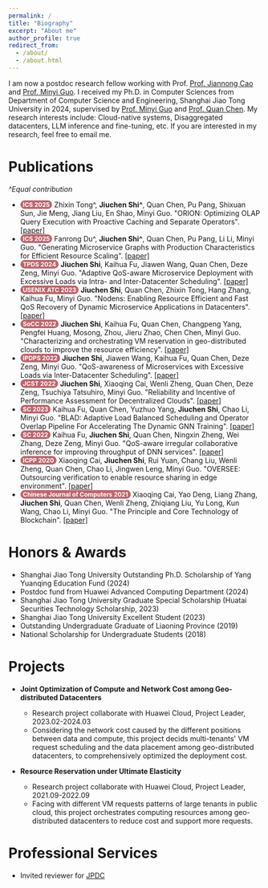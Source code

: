 ```yaml
---
permalink: /
title: "Biography"
excerpt: "About me"
author_profile: true
redirect_from: 
  - /about/
  - /about.html
---
```


<style>
.pubtitle{
    background: #BD666D;
    color: white;
    font-size: 12px;
    padding: 1px 5px 1px 5px;
    border-radius: 15px;
    float: left;
    font-weight: bold;
}
.font-bold{
    font-weight:bold;
}
</style>

<!-- This is the front page of a website that is powered by the [academicpages template](https://github.com/academicpages/academicpages.github.io) and hosted on GitHub pages. [GitHub pages](https://pages.github.com) is a free service in which websites are built and hosted from code and data stored in a GitHub repository, automatically updating when a new commit is made to the respository. This template was forked from the [Minimal Mistakes Jekyll Theme](https://mmistakes.github.io/minimal-mistakes/) created by Michael Rose, and then extended to support the kinds of content that academics have: publications, talks, teaching, a portfolio, blog posts, and a dynamically-generated CV. You can fork [this repository](https://github.com/academicpages/academicpages.github.io) right now, modify the configuration and markdown files, add your own PDFs and other content, and have your own site for free, with no ads! An older version of this template powers my own personal website at [stuartgeiger.com](http://stuartgeiger.com), which uses [this Github repository](https://github.com/staeiou/staeiou.github.io). -->
<!-- I received my B.S. degree in software engineering from Dalian University of Technology, Dalian, in 2019. I am currently a Ph.D. candidate in the Department of COmpute Science and Engineering of Shanghai Jiao Tong University, Shanghai
My research interests include Cloud Native, Microservice Resource Management, Cross-region Task Scheduling, etc. -->
<!-- + I am a Fifth-year Computer Science Ph.D. candidate at [Emerging Parallel Computer Center (EPCC)](http://epcc.sjtu.edu.cn/) , Shanghai Jiao Tong University, advised by [Prof. Quan Chen](https://www.cs.sjtu.edu.cn/~chen-quan/) and [Prof. Minyi Guo](https://cs.sjtu.edu.cn/~guo-my/). -->
I am now a postdoc research fellow working with Prof. [Prof. Jiannong Cao](https://www4.comp.polyu.edu.hk/~csjcao/) and [Prof. Minyi Guo](https://cs.sjtu.edu.cn/~guo-my/). I received my Ph.D. in Computer Sciences from Department of Computer Science and Engineering, Shanghai Jiao Tong University in 2024, supervised by [Prof. Minyi Guo](https://cs.sjtu.edu.cn/~guo-my/) and [Prof. Quan Chen](https://www.cs.sjtu.edu.cn/~chen-quan/). My research interests include: Cloud-native systems, Disaggregated datacenters, LLM inference and fine-tuning, etc. If you are interested in my research, feel free to email me.
<!-- + I received my B.S. degree in software engineering from Dalian University of Technology in 2019. -->


<!-- + Tel: **+8619821288336**, Email: **shijiuchen@sjtu.edu.cn** -->
<!-- + Latest CV: [English](https://shijiuchen.github.io/files/CV-English.pdf) [Chinese](https://shijiuchen.github.io/files/CV-Chinese.pdf) -->

Publications
======
<!-- Like many other Jekyll-based GitHub Pages templates, academicpages makes you separate the website's content from its form. The content & metadata of your website are in structured markdown files, while various other files constitute the theme, specifying how to transform that content & metadata into HTML pages. You keep these various markdown (.md), YAML (.yml), HTML, and CSS files in a public GitHub repository. Each time you commit and push an update to the repository, the [GitHub pages](https://pages.github.com/) service creates static HTML pages based on these files, which are hosted on GitHub's servers free of charge.

Many of the features of dynamic content management systems (like Wordpress) can be achieved in this fashion, using a fraction of the computational resources and with far less vulnerability to hacking and DDoSing. You can also modify the theme to your heart's content without touching the content of your site. If you get to a point where you've broken something in Jekyll/HTML/CSS beyond repair, your markdown files describing your talks, publications, etc. are safe. You can rollback the changes or even delete the repository and start over -- just be sure to save the markdown files! Finally, you can also write scripts that process the structured data on the site, such as [this one](https://github.com/academicpages/academicpages.github.io/blob/master/talkmap.ipynb) that analyzes metadata in pages about talks to display [a map of every location you've given a talk](https://academicpages.github.io/talkmap.html). -->

*^Equal contribution*

<ul>
<li><div class="pubtitle">ICS 2025</div> &nbsp;Zhixin Tong^, <span class="font-bold">Jiuchen Shi^</span>, Quan Chen, Pu Pang, Shixuan Sun, Jie Meng, Jiang Liu, En Shao, Minyi Guo. "ORION: Optimizing OLAP Query Execution with Proactive Caching and Separate Operators". <a href="https://shijiuchen.github.io/files/xx.pdf">[paper]</a></li>
<li><div class="pubtitle">ICS 2025</div> &nbsp;Fanrong Du^, <span class="font-bold">Jiuchen Shi^</span>, Quan Chen, Pu Pang, Li Li, Minyi Guo. "Generating Microservice Graphs with Production Characteristics for Efficient Resource Scaling". <a href="https://arxiv.org/abs/2412.19083">[paper]</a></li>
<li><div class="pubtitle">TPDS 2024</div> &nbsp;<span class="font-bold">Jiuchen Shi</span>, Kaihua Fu, Jiawen Wang, Quan Chen, Deze Zeng, Minyi Guo. "Adaptive QoS-aware Microservice Deployment with Excessive Loads via Intra- and Inter-Datacenter Scheduling". <a href="https://ieeexplore.ieee.org/document/10592806">[paper]</a></li>
<li><div class="pubtitle">USENIX ATC 2023</div> &nbsp;<span class="font-bold">Jiuchen Shi</span>, Quan Chen, Zhixin Tong, Hang Zhang, Kaihua Fu, Minyi Guo. "Nodens: Enabling Resource Efficient and Fast QoS Recovery of Dynamic Microservice Applications in Datacenters". <a href="https://shijiuchen.github.io/files/Nodens.pdf">[paper]</a></li>
<li><div class="pubtitle">SoCC 2022</div> &nbsp;<span class="font-bold">Jiuchen Shi</span>, Kaihua Fu, Quan Chen, Changpeng Yang, Pengfei Huang, Mosong, Zhou, Jieru Zhao, Chen Chen, Minyi Guo. "Characterizing and orchestrating VM reservation in geo-distributed clouds to improve the resource efficiency". <a href="https://shijiuchen.github.io/files/ROS.pdf">[paper]</a></li>
<li><div class="pubtitle">IPDPS 2022</div> &nbsp;<span class="font-bold">Jiuchen Shi</span>, Jiawen Wang, Kaihua Fu, Quan Chen, Deze Zeng, Minyi Guo. "QoS-awareness of Microservices with Excessive Loads via Inter-Datacenter Scheduling". <a href="https://shijiuchen.github.io/files/ELIS.pdf">[paper]</a></li>
<li><div class="pubtitle">JCST 2022</div> &nbsp;<span class="font-bold">Jiuchen Shi</span>, Xiaoqing Cai, Wenli Zheng, Quan Chen, Deze Zeng, Tsuchiya Tatsuhiro, Minyi Guo. "Reliability and Incentive of Performance Assessment for Decentralized Clouds". <a href="https://shijiuchen.github.io/files/RODE.pdf">[paper]</a></li>
<li><div class="pubtitle">SC 2023</div> &nbsp;Kaihua Fu, Quan Chen, Yuzhuo Yang, <span class="font-bold">Jiuchen Shi</span>, Chao Li, Minyi Guo. "BLAD: Adaptive Load Balanced Scheduling and Operator Overlap Pipeline For Accelerating The Dynamic GNN Training". <a href="https://dl.acm.org/doi/10.1145/3581784.3607040">[paper]</a></li>
<li><div class="pubtitle">SC 2022</div> &nbsp;Kaihua Fu, <span class="font-bold">Jiuchen Shi</span>, Quan Chen, Ningxin Zheng, Wei Zhang, Deze Zeng, Minyi Guo. "QoS-aware irregular collaborative inference for improving throughput of DNN services". <a href="https://ieeexplore.ieee.org/document/10046047">[paper]</a></li>
<li><div class="pubtitle">ICPP 2020</div> &nbsp;Xiaoqing Cai, <span class="font-bold">Jiuchen Shi</span>, Rui Yuan, Chang Liu, Wenli Zheng, Quan Chen, Chao Li, Jingwen Leng, Minyi Guo. "OVERSEE: Outsourcing verification to enable resource sharing in edge environment". <a href="https://dl.acm.org/doi/abs/10.1145/3404397.3404409">[paper]</a></li>
<li><div class="pubtitle">Chinese Journal of Computers 2021</div> &nbsp;Xiaoqing Cai, Yao Deng, Liang Zhang, <span class="font-bold">Jiuchen Shi</span>, Quan Chen, Wenli Zheng, Zhiqiang Liu, Yu Long, Kun Wang, Chao Li, Minyi Guo. "The Principle and Core Technology of Blockchain". <a href="http://cjc.ict.ac.cn/online/onlinepaper/cxq-20201230114556.pdf">[paper]</a></li>
</ul>
<!-- + **Jiuchen Shi**, Quan Chen, Zhixin Tong, Hang Zhang, Kaihua Fu, Minyi Guo. "Nodens: Enabling Resource Efficient and Fast QoS Recovery of Dynamic Microservice Applications in Datacenters". USENIX Annual Technical Conference (USENIX ATC 23). 2023. [Accepted] -->
<!-- + **Jiuchen Shi**, Kaihua Fu, Quan Chen, Changpeng Yang, Pengfei Huang, Mosong, Zhou, Jieru Zhao, Chen Chen, Minyi Guo. "Characterizing and orchestrating VM reservation in geo-distributed clouds to improve the resource efficiency". Proceedings of the 13th Symposium on Cloud Computing (SoCC). 2022. [PDF](https://jhc.sjtu.edu.cn/~chen-chen/papers/ros-socc22.pdf) -->
<!-- + **Jiuchen Shi**, Jiawen Wang, Kaihua Fu, Quan Chen, Deze Zeng, Minyi Guo. "QoS-awareness of Microservices with Excessive Loads via Inter-Datacenter Scheduling". IEEE International Parallel and Distributed Processing Symposium (IPDPS). 2022. [PDF](https://ieeexplore.ieee.org/abstract/document/9820678) -->
<!-- + **Jiuchen Shi**, Xiaoqing Cai, Wenli Zheng, Quan Chen, Deze Zeng, Tsuchiya Tatsuhiro, Minyi Guo. "Reliability and Incentive of Performance Assessment for Decentralized Clouds". Journal of Computer Science and Technology (JCST). 2022. [PDF](https://jcst.ict.ac.cn/fileup/1000-9000/PDF/2022-5-12-2120.pdf) -->
<!-- + Kaihua Fu, **Jiuchen Shi**, Quan Chen, Ningxin Zheng, Wei Zhang, Deze Zeng, Minyi Guo. "QoS-aware irregular collaborative inference for improving throughput of DNN services". International Conference for High Performance Computing, Networking, Storage and Analysis (SC). 2022. [PDF](hhttps://www.computer.org/csdl/proceedings-article/sc/2022/544400a993/1I0bT95pjBm) -->
<!-- + Xiaoqing Cai, **Jiuchen Shi**, Rui Yuan, Chang Liu, Wenli Zheng, Quan Chen, Chao Li, Jingwen Leng, Minyi Guo. "OVERSEE: Outsourcing verification to enable resource sharing in edge environment". Proceedings of the 49th International Conference on Parallel Processing. 2020. [PDF](https://dl.acm.org/doi/abs/10.1145/3404397.3404409) -->

Honors & Awards
======
+ Shanghai Jiao Tong University Outstanding Ph.D. Scholarship of Yang Yuanqing Education Fund (2024)
+ Postdoc fund from Huawei Advanced Computing Department (2024)
+ Shanghai Jiao Tong University Graduate Special Scholarship (Huatai Securities Technology Scholarship, 2023)
+ Shanghai Jiao Tong University Excellent Student (2023)
+ Outstanding Undergraduate Graduate of Liaoning Province (2019)
+ National Scholarship for Undergraduate Students (2018)

Projects
======
<!-- 1. Register a GitHub account if you don't have one and confirm your e-mail (required!)
1. Fork [this repository](https://github.com/academicpages/academicpages.github.io) by clicking the "fork" button in the top right. 
2. Go to the repository's settings (rightmost item in the tabs that start with "Code", should be below "Unwatch"). Rename the repository "[your GitHub username].github.io", which will also be your website's URL.
3. Set site-wide configuration and create content & metadata (see below -- also see [this set of diffs](http://archive.is/3TPas) showing what files were changed to set up [an example site](https://getorg-testacct.github.io) for a user with the username "getorg-testacct")
4. Upload any files (like PDFs, .zip files, etc.) to the files/ directory. They will appear at https://[your GitHub username].github.io/files/example.pdf.  
5. Check status by going to the repository settings, in the "GitHub pages" section -->
+ **Joint Optimization of Compute and Network Cost among Geo-distributed Datacenters**
    - Research project collaborate with Huawei Cloud, Project Leader, 2023.02-2024.03
    - Considering the network cost caused by the different positions between data and compute, this project decids multi-tenants' VM request scheduling and the data placement among geo-distributed datacenters, to comprehensively optimized the deployment cost.

+ **Resource Reservation under Ultimate Elasticity**
    - Research project collaborate with Huawei Cloud, Project Leader, 2021.09-2022.09
    - Facing with different VM requests patterns of large tenants in public cloud, this project orchestrates computing resources among geo-distributed datacenters to reduce cost and support more requests.

Professional Services
======
+ Invited reviewer for <a href="https://www.sciencedirect.com/journal/journal-of-parallel-and-distributed-computing">JPDC</a>

<!-- Site-wide configuration
------
The main configuration file for the site is in the base directory in [_config.yml](https://github.com/academicpages/academicpages.github.io/blob/master/_config.yml), which defines the content in the sidebars and other site-wide features. You will need to replace the default variables with ones about yourself and your site's github repository. The configuration file for the top menu is in [_data/navigation.yml](https://github.com/academicpages/academicpages.github.io/blob/master/_data/navigation.yml). For example, if you don't have a portfolio or blog posts, you can remove those items from that navigation.yml file to remove them from the header. 

Create content & metadata
------
For site content, there is one markdown file for each type of content, which are stored in directories like _publications, _talks, _posts, _teaching, or _pages. For example, each talk is a markdown file in the [_talks directory](https://github.com/academicpages/academicpages.github.io/tree/master/_talks). At the top of each markdown file is structured data in YAML about the talk, which the theme will parse to do lots of cool stuff. The same structured data about a talk is used to generate the list of talks on the [Talks page](https://academicpages.github.io/talks), each [individual page](https://academicpages.github.io/talks/2012-03-01-talk-1) for specific talks, the talks section for the [CV page](https://academicpages.github.io/cv), and the [map of places you've given a talk](https://academicpages.github.io/talkmap.html) (if you run this [python file](https://github.com/academicpages/academicpages.github.io/blob/master/talkmap.py) or [Jupyter notebook](https://github.com/academicpages/academicpages.github.io/blob/master/talkmap.ipynb), which creates the HTML for the map based on the contents of the _talks directory).

**Markdown generator**

I have also created [a set of Jupyter notebooks](https://github.com/academicpages/academicpages.github.io/tree/master/markdown_generator
) that converts a CSV containing structured data about talks or presentations into individual markdown files that will be properly formatted for the academicpages template. The sample CSVs in that directory are the ones I used to create my own personal website at stuartgeiger.com. My usual workflow is that I keep a spreadsheet of my publications and talks, then run the code in these notebooks to generate the markdown files, then commit and push them to the GitHub repository.

How to edit your site's GitHub repository
------
Many people use a git client to create files on their local computer and then push them to GitHub's servers. If you are not familiar with git, you can directly edit these configuration and markdown files directly in the github.com interface. Navigate to a file (like [this one](https://github.com/academicpages/academicpages.github.io/blob/master/_talks/2012-03-01-talk-1.md) and click the pencil icon in the top right of the content preview (to the right of the "Raw | Blame | History" buttons). You can delete a file by clicking the trashcan icon to the right of the pencil icon. You can also create new files or upload files by navigating to a directory and clicking the "Create new file" or "Upload files" buttons. 

Example: editing a markdown file for a talk
![Editing a markdown file for a talk](/images/editing-talk.png)

For more info
------
More info about configuring academicpages can be found in [the guide](https://academicpages.github.io/markdown/). The [guides for the Minimal Mistakes theme](https://mmistakes.github.io/minimal-mistakes/docs/configuration/) (which this theme was forked from) might also be helpful. -->
